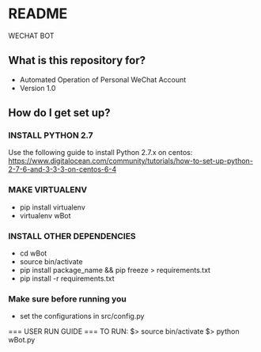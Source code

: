 # README #

WECHAT BOT

## What is this repository for? ##

* Automated Operation of Personal WeChat Account
* Version 1.0

## How do I get set up? ##

### INSTALL PYTHON 2.7 ###
Use the following guide to install Python 2.7.x on centos:
https://www.digitalocean.com/community/tutorials/how-to-set-up-python-2-7-6-and-3-3-3-on-centos-6-4

### MAKE VIRTUALENV ###
 - pip install virtualenv
 - virtualenv wBot

### INSTALL OTHER DEPENDENCIES ###
 - cd wBot
 - source bin/activate
 - pip install package_name && pip freeze > requirements.txt
 - pip install -r requirements.txt

### Make sure before running you ###
 - set the configurations in src/config.py

=== USER RUN GUIDE ===
 TO RUN:
 $> source bin/activate
 $> python wBot.py